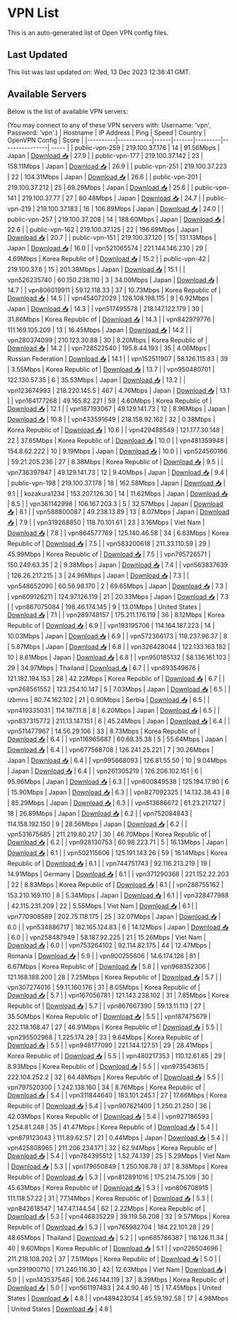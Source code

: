 # VPN List

This is an auto-generated list of Open VPN config files.

## Last Updated

This list was last updated on: Wed, 13 Dec 2023 12:36:41 GMT.

## Available Servers

Below is the list of available VPN servers:

(You may connect to any of these VPN servers with: Username: 'vpn', Password: 'vpn'.)
| Hostname | IP Address | Ping | Speed | Country | OpenVPN Config | Score |
|----------|------------|------|-------|---------|----------------| ----- |
| public-vpn-259 | 219.100.37.176 | 14 | 91.56Mbps | Japan | [Download 📥](./configs/server_0_JP.ovpn) | 27.9 |
| public-vpn-177 | 219.100.37.142 | 23 | 158.11Mbps | Japan | [Download 📥](./configs/server_1_JP.ovpn) | 26.9 |
| public-vpn-251 | 219.100.37.223 | 22 | 104.31Mbps | Japan | [Download 📥](./configs/server_2_JP.ovpn) | 26.6 |
| public-vpn-201 | 219.100.37.212 | 25 | 69.29Mbps | Japan | [Download 📥](./configs/server_3_JP.ovpn) | 25.6 |
| public-vpn-141 | 219.100.37.77 | 27 | 80.48Mbps | Japan | [Download 📥](./configs/server_4_JP.ovpn) | 24.7 |
| public-vpn-219 | 219.100.37.183 | 16 | 106.89Mbps | Japan | [Download 📥](./configs/server_5_JP.ovpn) | 24.0 |
| public-vpn-257 | 219.100.37.208 | 14 | 188.60Mbps | Japan | [Download 📥](./configs/server_6_JP.ovpn) | 22.6 |
| public-vpn-162 | 219.100.37.125 | 22 | 196.69Mbps | Japan | [Download 📥](./configs/server_7_JP.ovpn) | 20.7 |
| public-vpn-151 | 219.100.37.120 | 15 | 131.13Mbps | Japan | [Download 📥](./configs/server_8_JP.ovpn) | 16.0 |
| vpn521065574 | 221.144.146.230 | 29 | 4.69Mbps | Korea Republic of | [Download 📥](./configs/server_9_KR.ovpn) | 15.2 |
| public-vpn-42 | 219.100.37.6 | 15 | 201.38Mbps | Japan | [Download 📥](./configs/server_10_JP.ovpn) | 15.1 |
| vpn526235740 | 60.150.238.110 | 3 | 34.00Mbps | Japan | [Download 📥](./configs/server_11_JP.ovpn) | 14.7 |
| vpn806019911 | 59.12.118.33 | 37 | 10.73Mbps | Korea Republic of | [Download 📥](./configs/server_12_KR.ovpn) | 14.5 |
| vpn454072029 | 126.108.198.115 | 9 | 6.92Mbps | Japan | [Download 📥](./configs/server_13_JP.ovpn) | 14.3 |
| vpn517495578 | 218.147.122.179 | 30 | 31.86Mbps | Korea Republic of | [Download 📥](./configs/server_14_KR.ovpn) | 14.3 |
| vpn842979776 | 111.169.105.209 | 13 | 16.45Mbps | Japan | [Download 📥](./configs/server_15_JP.ovpn) | 14.2 |
| vpn280374099 | 210.123.30.88 | 30 | 8.20Mbps | Korea Republic of | [Download 📥](./configs/server_16_KR.ovpn) | 14.2 |
| vpn728522540 | 195.8.44.193 | 35 | 4.06Mbps | Russian Federation | [Download 📥](./configs/server_17_RU.ovpn) | 14.1 |
| vpn152511907 | 58.126.115.83 | 39 | 3.55Mbps | Korea Republic of | [Download 📥](./configs/server_18_KR.ovpn) | 13.7 |
| vpn950480701 | 122.130.57.35 | 6 | 35.53Mbps | Japan | [Download 📥](./configs/server_19_JP.ovpn) | 13.2 |
| vpn123674993 | 218.220.145.5 | 467 | 4.76Mbps | Japan | [Download 📥](./configs/server_20_JP.ovpn) | 13.1 |
| vpn164177268 | 49.165.82.221 | 59 | 4.60Mbps | Korea Republic of | [Download 📥](./configs/server_21_KR.ovpn) | 12.1 |
| vpn187193067 | 49.129.141.73 | 12 | 8.96Mbps | Japan | [Download 📥](./configs/server_22_JP.ovpn) | 10.8 |
| vpn433591649 | 218.158.92.162 | 32 | 0.38Mbps | Korea Republic of | [Download 📥](./configs/server_23_KR.ovpn) | 10.6 |
| vpn429488549 | 121.177.30.148 | 22 | 37.65Mbps | Korea Republic of | [Download 📥](./configs/server_24_KR.ovpn) | 10.0 |
| vpn481359948 | 154.8.62.222 | 10 | 9.19Mbps | Japan | [Download 📥](./configs/server_25_JP.ovpn) | 10.0 |
| vpn524560166 | 59.21.205.236 | 27 | 8.38Mbps | Korea Republic of | [Download 📥](./configs/server_26_KR.ovpn) | 9.5 |
| vpn736397947 | 49.129.141.73 | 12 | 9.40Mbps | Japan | [Download 📥](./configs/server_27_JP.ovpn) | 9.4 |
| public-vpn-198 | 219.100.37.178 | 18 | 162.58Mbps | Japan | [Download 📥](./configs/server_28_JP.ovpn) | 9.1 |
| kozakura1234 | 153.207.126.30 | 14 | 11.62Mbps | Japan | [Download 📥](./configs/server_29_JP.ovpn) | 8.5 |
| vpn361142998 | 106.167.203.3 | 5 | 32.57Mbps | Japan | [Download 📥](./configs/server_30_JP.ovpn) | 8.1 |
| vpn588800087 | 49.238.13.89 | 13 | 8.07Mbps | Japan | [Download 📥](./configs/server_31_JP.ovpn) | 7.9 |
| vpn319268850 | 118.70.101.61 | 23 | 3.16Mbps | Viet Nam | [Download 📥](./configs/server_32_VN.ovpn) | 7.8 |
| vpn864577769 | 125.140.46.58 | 34 | 6.63Mbps | Korea Republic of | [Download 📥](./configs/server_33_KR.ovpn) | 7.5 |
| vpn583200618 | 211.33.110.59 | 29 | 45.99Mbps | Korea Republic of | [Download 📥](./configs/server_34_KR.ovpn) | 7.5 |
| vpn795726571 | 150.249.63.35 | 2 | 9.38Mbps | Japan | [Download 📥](./configs/server_35_JP.ovpn) | 7.4 |
| vpn563837639 | 126.26.217.215 | 3 | 24.96Mbps | Japan | [Download 📥](./configs/server_36_JP.ovpn) | 7.3 |
| vpn548652090 | 60.56.98.170 | 2 | 69.65Mbps | Japan | [Download 📥](./configs/server_37_JP.ovpn) | 7.3 |
| vpn609126211 | 124.97.126.119 | 21 | 20.33Mbps | Japan | [Download 📥](./configs/server_38_JP.ovpn) | 7.3 |
| vpn867075084 | 198.46.174.145 | 9 | 13.01Mbps | United States | [Download 📥](./configs/server_39_US.ovpn) | 7.1 |
| vpn289748157 | 175.211.176.119 | 36 | 8.12Mbps | Korea Republic of | [Download 📥](./configs/server_40_KR.ovpn) | 6.9 |
| vpn193195706 | 114.164.187.223 | 14 | 10.03Mbps | Japan | [Download 📥](./configs/server_41_JP.ovpn) | 6.9 |
| vpn572366173 | 118.237.96.37 | 8 | 5.87Mbps | Japan | [Download 📥](./configs/server_42_JP.ovpn) | 6.8 |
| vpn326428044 | 122.133.163.182 | 10 | 8.61Mbps | Japan | [Download 📥](./configs/server_43_JP.ovpn) | 6.8 |
| vpn950185132 | 58.136.161.103 | 29 | 34.97Mbps | Thailand | [Download 📥](./configs/server_44_TH.ovpn) | 6.7 |
| vpn893549676 | 121.182.194.153 | 28 | 42.22Mbps | Korea Republic of | [Download 📥](./configs/server_45_KR.ovpn) | 6.7 |
| vpn268561552 | 123.254.10.147 | 5 | 7.03Mbps | Japan | [Download 📥](./configs/server_46_JP.ovpn) | 6.5 |
| izbmns | 80.74.162.102 | 21 | 0.90Mbps | Serbia | [Download 📥](./configs/server_47_RS.ovpn) | 6.5 |
| vpn419335031 | 114.187.11.8 | 8 | 6.20Mbps | Japan | [Download 📥](./configs/server_48_JP.ovpn) | 6.5 |
| vpn837315772 | 211.13.147.151 | 6 | 45.24Mbps | Japan | [Download 📥](./configs/server_49_JP.ovpn) | 6.4 |
| vpn511477967 | 14.56.29.106 | 33 | 8.73Mbps | Korea Republic of | [Download 📥](./configs/server_50_KR.ovpn) | 6.4 |
| vpn116965687 | 60.68.35.38 | 5 | 55.64Mbps | Japan | [Download 📥](./configs/server_51_JP.ovpn) | 6.4 |
| vpn677568708 | 126.241.25.221 | 7 | 30.26Mbps | Japan | [Download 📥](./configs/server_52_JP.ovpn) | 6.4 |
| vpn995668093 | 126.81.55.50 | 10 | 9.04Mbps | Japan | [Download 📥](./configs/server_53_JP.ovpn) | 6.4 |
| vpn261305219 | 126.206.102.151 | 6 | 95.96Mbps | Japan | [Download 📥](./configs/server_54_JP.ovpn) | 6.3 |
| vpn600849538 | 125.194.17.90 | 6 | 15.90Mbps | Japan | [Download 📥](./configs/server_55_JP.ovpn) | 6.3 |
| vpn827092325 | 14.132.38.43 | 8 | 85.29Mbps | Japan | [Download 📥](./configs/server_56_JP.ovpn) | 6.3 |
| vpn513686672 | 61.23.217.127 | 18 | 26.89Mbps | Japan | [Download 📥](./configs/server_57_JP.ovpn) | 6.2 |
| vpn752084843 | 114.158.192.150 | 9 | 28.56Mbps | Japan | [Download 📥](./configs/server_58_JP.ovpn) | 6.2 |
| vpn531675685 | 211.219.80.217 | 30 | 46.70Mbps | Korea Republic of | [Download 📥](./configs/server_59_KR.ovpn) | 6.2 |
| vpn928130753 | 60.98.223.71 | 5 | 16.13Mbps | Japan | [Download 📥](./configs/server_60_JP.ovpn) | 6.1 |
| vpn502115606 | 125.191.143.26 | 59 | 16.14Mbps | Korea Republic of | [Download 📥](./configs/server_61_KR.ovpn) | 6.1 |
| vpn744751743 | 92.116.213.219 | 19 | 14.91Mbps | Germany | [Download 📥](./configs/server_62_DE.ovpn) | 6.1 |
| vpn371290368 | 221.152.22.203 | 22 | 8.83Mbps | Korea Republic of | [Download 📥](./configs/server_63_KR.ovpn) | 6.1 |
| vpn288755162 | 153.210.169.110 | 8 | 5.34Mbps | Japan | [Download 📥](./configs/server_64_JP.ovpn) | 6.1 |
| vpn328477988 | 42.115.231.209 | 22 | 5.55Mbps | Viet Nam | [Download 📥](./configs/server_65_VN.ovpn) | 6.1 |
| vpn770908589 | 202.75.118.175 | 25 | 32.07Mbps | Japan | [Download 📥](./configs/server_66_JP.ovpn) | 6.0 |
| vpn534886717 | 182.165.124.83 | 6 | 14.12Mbps | Japan | [Download 📥](./configs/server_67_JP.ovpn) | 6.0 |
| vpn258487949 | 58.187.92.225 | 21 | 15.26Mbps | Viet Nam | [Download 📥](./configs/server_68_VN.ovpn) | 6.0 |
| vpn753264102 | 92.114.82.175 | 44 | 12.47Mbps | Romania | [Download 📥](./configs/server_69_RO.ovpn) | 5.9 |
| vpn900255606 | 14.6.174.126 | 81 | 6.67Mbps | Korea Republic of | [Download 📥](./configs/server_70_KR.ovpn) | 5.8 |
| vpn968352306 | 121.168.188.200 | 28 | 7.25Mbps | Korea Republic of | [Download 📥](./configs/server_71_KR.ovpn) | 5.7 |
| vpn307274016 | 59.11.160.176 | 31 | 8.05Mbps | Korea Republic of | [Download 📥](./configs/server_72_KR.ovpn) | 5.7 |
| vpn167056781 | 121.143.238.102 | 31 | 7.85Mbps | Korea Republic of | [Download 📥](./configs/server_73_KR.ovpn) | 5.7 |
| vpn867667390 | 59.13.11.113 | 27 | 35.50Mbps | Korea Republic of | [Download 📥](./configs/server_74_KR.ovpn) | 5.5 |
| vpn187475679 | 222.118.168.47 | 27 | 46.91Mbps | Korea Republic of | [Download 📥](./configs/server_75_KR.ovpn) | 5.5 |
| vpn295502968 | 1.225.174.29 | 33 | 9.64Mbps | Korea Republic of | [Download 📥](./configs/server_76_KR.ovpn) | 5.5 |
| vpn948177090 | 221.144.127.51 | 29 | 28.41Mbps | Korea Republic of | [Download 📥](./configs/server_77_KR.ovpn) | 5.5 |
| vpn480217353 | 110.12.61.65 | 29 | 8.93Mbps | Korea Republic of | [Download 📥](./configs/server_78_KR.ovpn) | 5.5 |
| vpn973543615 | 222.104.252.2 | 32 | 64.48Mbps | Korea Republic of | [Download 📥](./configs/server_79_KR.ovpn) | 5.5 |
| vpn797520300 | 1.242.138.160 | 34 | 8.76Mbps | Korea Republic of | [Download 📥](./configs/server_80_KR.ovpn) | 5.4 |
| vpn311844640 | 183.101.245.1 | 27 | 17.66Mbps | Korea Republic of | [Download 📥](./configs/server_81_KR.ovpn) | 5.4 |
| vpn907621400 | 1.250.21.250 | 36 | 42.03Mbps | Korea Republic of | [Download 📥](./configs/server_82_KR.ovpn) | 5.4 |
| vpn927186593 | 1.254.81.248 | 35 | 41.47Mbps | Korea Republic of | [Download 📥](./configs/server_83_KR.ovpn) | 5.4 |
| vpn879123043 | 111.89.62.57 | 21 | 0.44Mbps | Japan | [Download 📥](./configs/server_84_JP.ovpn) | 5.4 |
| vpn425808965 | 211.206.234.171 | 32 | 62.94Mbps | Korea Republic of | [Download 📥](./configs/server_85_KR.ovpn) | 5.4 |
| vpn784395512 | 1.52.74.139 | 25 | 5.29Mbps | Viet Nam | [Download 📥](./configs/server_86_VN.ovpn) | 5.3 |
| vpn179650849 | 1.250.108.78 | 37 | 8.38Mbps | Korea Republic of | [Download 📥](./configs/server_87_KR.ovpn) | 5.3 |
| vpn812891016 | 175.214.75.109 | 30 | 45.63Mbps | Korea Republic of | [Download 📥](./configs/server_88_KR.ovpn) | 5.3 |
| vpn806708915 | 111.118.57.22 | 31 | 77.14Mbps | Korea Republic of | [Download 📥](./configs/server_89_KR.ovpn) | 5.3 |
| vpn842618547 | 147.47.144.54 | 62 | 2.22Mbps | Korea Republic of | [Download 📥](./configs/server_90_KR.ovpn) | 5.3 |
| vpn446835229 | 39.119.56.208 | 32 | 9.57Mbps | Korea Republic of | [Download 📥](./configs/server_91_KR.ovpn) | 5.3 |
| vpn765982704 | 184.22.101.28 | 29 | 48.65Mbps | Thailand | [Download 📥](./configs/server_92_TH.ovpn) | 5.2 |
| vpn685786387 | 116.126.11.34 | 40 | 9.60Mbps | Korea Republic of | [Download 📥](./configs/server_93_KR.ovpn) | 5.1 |
| vpn226504696 | 211.218.108.202 | 37 | 7.51Mbps | Korea Republic of | [Download 📥](./configs/server_94_KR.ovpn) | 5.0 |
| vpn291900710 | 171.240.116.30 | 42 | 12.63Mbps | Viet Nam | [Download 📥](./configs/server_95_VN.ovpn) | 5.0 |
| vpn143537546 | 106.246.144.119 | 37 | 8.39Mbps | Korea Republic of | [Download 📥](./configs/server_96_KR.ovpn) | 5.0 |
| vpn561197483 | 24.4.90.46 | 15 | 17.45Mbps | United States | [Download 📥](./configs/server_97_US.ovpn) | 4.8 |
| vpn489423034 | 45.59.192.58 | 17 | 4.98Mbps | United States | [Download 📥](./configs/server_98_US.ovpn) | 4.8 |
